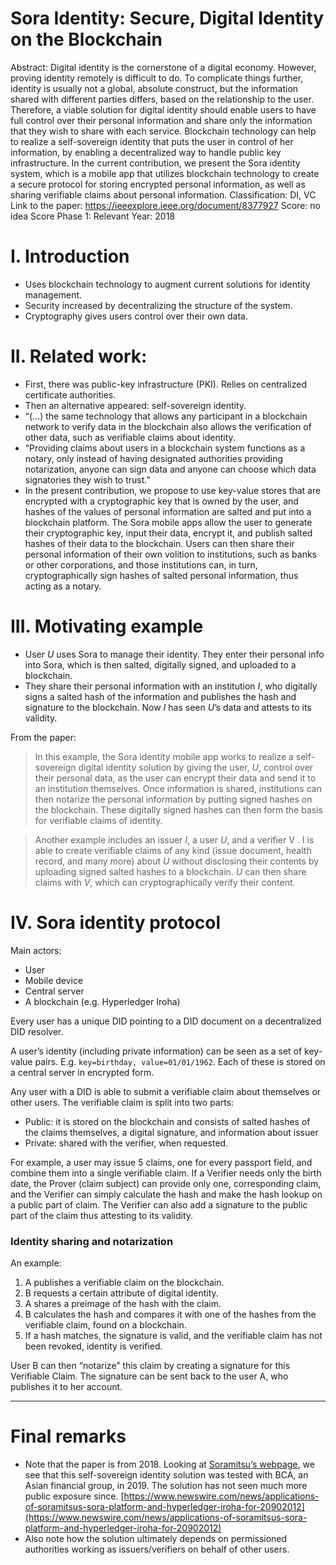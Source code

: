 # Sora Identity: Secure, Digital Identity on the Blockchain

Abstract: Digital identity is the cornerstone of a digital economy. However, proving identity remotely is difficult to do. To complicate things further, identity is usually not a global, absolute construct, but the information shared with different parties differs, based on the relationship to the user. Therefore, a viable solution for digital identity should enable users to have full control over their personal information and share only the information that they wish to share with each service. Blockchain technology can help to realize a self-sovereign identity that puts the user in control of her information, by enabling a decentralized way to handle public key infrastructure. In the current contribution, we present the Sora identity system, which is a mobile app that utilizes blockchain technology to create a secure protocol for storing encrypted personal information, as well as sharing verifiable claims about personal information.
Classification: DI, VC
Link to the paper: https://ieeexplore.ieee.org/document/8377927
Score: no idea
Score Phase 1: Relevant
Year: 2018

# I. Introduction

- Uses blockchain technology to augment current solutions for identity management.
- Security increased by decentralizing the structure of the system.
- Cryptography gives users control over their own data.

# II. Related work:

- First, there was public-key infrastructure (PKI). Relies on centralized certificate authorities.
- Then an alternative appeared: self-sovereign identity.
- “(…) the same technology that allows any participant in a blockchain network to verify data in the blockchain also allows the verification of other data, such as verifiable claims about identity.
- “Providing claims about users in a blockchain system functions as a notary, only instead of having designated authorities providing notarization, anyone can sign data and anyone can choose which data signatories they wish to trust.”
- In the present contribution, we propose to use key-value stores that are encrypted with a cryptographic key that is owned by the user, and hashes of the values of personal information are salted and put into a blockchain platform. The Sora mobile apps allow the user to generate their cryptographic key, input their data, encrypt it, and publish salted hashes of their data to the blockchain. Users can then share their personal information of their own volition to institutions, such as banks or other corporations, and those institutions can, in turn, cryptographically sign hashes of salted personal information, thus acting as a notary.

# III. Motivating example

- User $U$ uses Sora to manage their identity. They enter their personal info into Sora, which is then salted, digitally signed, and uploaded to a blockchain.
- They share their personal information with an institution $I$, who digitally signs a salted hash of the information and publishes the hash and signature to the blockchain. Now $I$ has seen $U$’s data and attests to its validity.

From the paper:

> In this example, the Sora identity mobile app works to realize a self-sovereign digital identity solution by giving the user, $U$, control over their personal data, as the user can encrypt their data and send it to an institution themselves. Once information is shared, institutions can then notarize the personal information by putting signed hashes on the blockchain. These digitally signed hashes can then form the basis for verifiable claims of identity.
> 

> Another example includes an issuer $I$, a user $U$, and a verifier V . I is able to create verifiable claims of any kind (issue document, health record, and many more) about $U$ without disclosing their contents by uploading signed salted hashes to a blockchain. $U$ can then share claims with $V$, which can cryptographically verify their content.
> 

# IV. Sora identity protocol

Main actors:

- User
- Mobile device
- Central server
- A blockchain (e.g. Hyperledger Iroha)

Every user has a unique DID pointing to a DID document on a decentralized DID resolver.

A user’s identity (including private information) can be seen as a set of key-value pairs. E.g. `key=birthday, value=01/01/1962`. Each of these is stored on a central server in encrypted form.

Any user with a DID is able to submit a verifiable claim about themselves or other users. The verifiable claim is split into two parts:

- Public: it is stored on the blockchain and consists of salted hashes of the claims themselves, a digital signature, and information about issuer
- Private: shared with the verifier, when requested.

For example, a user may issue 5 claims, one for every passport field, and combine them into a single verifiable claim. If a Verifier needs only the birth date, the Prover (claim subject) can provide only one, corresponding claim, and the Verifier can simply calculate the hash and make the hash lookup on a public part of claim. The Verifier can also add a signature to the public part of the claim thus attesting to its validity.

### Identity sharing and notarization

An example:

1. A publishes a verifiable claim on the blockchain.
2. B requests a certain attribute of digital identity.
3. A shares a preimage of the hash with the claim.
4. B calculates the hash and compares it with one of the hashes from the verifiable claim, found on a blockchain.
5. If a hash matches, the signature is valid, and the verifiable claim has not been revoked, identity is verified.

User B can then “notarize” this claim by creating a signature for this Verifiable Claim. The signature can be sent back to the user A, who publishes it to her account.

---

# Final remarks

- Note that the paper is from 2018. Looking at [Soramitsu’s webpage](https://soramitsu.co.jp/), we see that this self-sovereign identity solution was tested with BCA, an Asian financial group, in 2019. The solution has not seen much more public exposure since. [https://www.newswire.com/news/applications-of-soramitsus-sora-platform-and-hyperledger-iroha-for-20902012](https://www.newswire.com/news/applications-of-soramitsus-sora-platform-and-hyperledger-iroha-for-20902012)
- Also note how the solution ultimately depends on permissioned authorities working as issuers/verifiers on behalf of other users.